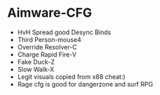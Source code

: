 # Aimware-CFG
- HvH Spread good Desync
Binds
 - Third Person-mouse4
 - Override Resolver-C
 - Charge Rapid Fire-V
 - Fake Duck-Z
 - Slow Walk-X
- Legit visuals copied from x88 cheat:) 
- Rage cfg is good for dangerzone and surf RPG
